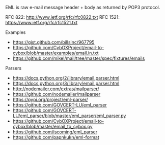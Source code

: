EML is raw e-mail message header + body as returned by POP3 protocol.

RFC 822: http://www.ietf.org/rfc/rfc0822.txt
RFC 1521: https://www.ietf.org/rfc/rfc1521.txt

Examples

- https://gist.github.com/billsinc/967795
- https://github.com/CybOXProject/email-to-cybox/blob/master/examples/email.in.txt
- https://github.com/mikel/mail/tree/master/spec/fixtures/emails

Parsers

- https://docs.python.org/2/library/email.parser.html
- https://docs.python.org/3/library/email.parser.html
- http://nodemailer.com/extras/mailparser/
- https://github.com/nodemailer/mailparser
- https://pypi.org/project/eml-parser/
- https://github.com/GOVCERT-LU/eml_parser
- https://github.com/GOVCERT-LU/eml_parser/blob/master/eml_parser/eml_parser.py
- https://github.com/CybOXProject/email-to-cybox/blob/master/email_to_cybox.py
- https://github.com/iscoming/eml_parser
- https://github.com/papnkukn/eml-format
